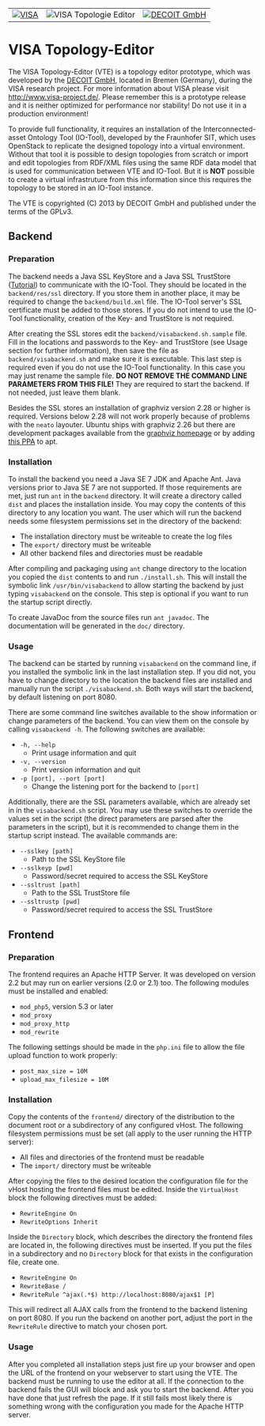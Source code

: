 <table>
    <tr>
        <td> <a href="http://www.visa-project.de/"><img src="http://www.decoit.de/cms/upload/logos/forschungsprojekte/visa-logo_200.png" alt="VISA"></a></td>
        <td><img src="http://www.visa-project.de/cms/upload/bilder/TE-Logo_words.png" alt="VISA Topologie Editor"></td>
        <td> <a href="http://www.decoit.de/"><img alt="DECOIT GmbH" src="http://www.decoit.de/cms/decoit_v3_images/logo.png"</a> </td>
    </tr>
</table>

# VISA Topology-Editor
The VISA Topology-Editor (VTE) is a topology editor prototype, which was developed by the [DECOIT GmbH](http://www.decoit.de/ "DECOIT GmbH"), located in Bremen (Germany), during the VISA research project. For more information about VISA please visit http://www.visa-project.de/. Please remember this is a prototype release and it is neither optimized for performance nor stability! Do not use it in a production environment!

To provide full functionality, it requires an installation of the Interconnected-asset Ontology Tool (IO-Tool), developed by the Fraunhofer SIT, which uses OpenStack to replicate the designed topology into a virtual environment. Without that tool it is possible to design topologies from scratch or import and edit topologies from RDF/XML files using the same RDF data model that is used for communication between VTE and IO-Tool. But it is **NOT** possible to create a virtual infrastruture from this information since this requires the topology to be stored in an IO-Tool instance.

The VTE is copyrighted (C) 2013 by DECOIT GmbH and published under the terms of the GPLv3.

## Backend
### Preparation
The backend needs a Java SSL KeyStore and a Java SSL TrustStore ([Tutorial](http://docs.oracle.com/javaee/1.4/tutorial/doc/Security6.html)) to communicate with the IO-Tool. They should be located in the `backend/res/ssl` directory. If you store them in another place, it may be required to change the `backend/build.xml` file. The IO-Tool server's SSL certificate must be added to those stores. If you do not intend to use the IO-Tool functionality, creation of the Key- and TrustStore is not required.

After creating the SSL stores edit the `backend/visabackend.sh.sample` file. Fill in the locations and passwords to the Key- and TrustStore (see Usage section for further information), then save the file as `backend/visabackend.sh` and make sure it is executable. This last step is required even if you do not use the IO-Tool functionality. In this case you may just rename the sample file. **DO NOT REMOVE THE COMMAND LINE PARAMETERS FROM THIS FILE!** They are required to start the backend. If not needed, just leave them blank.

Besides the SSL stores an installation of graphviz version 2.28 or higher is required. Versions below 2.28 will not work properly because of problems with the `neato` layouter. Ubuntu ships with graphviz 2.26 but there are development packages available from the [graphviz homepage](http://www.graphviz.org/ "graphviz") or by adding [this PPA](https://launchpad.net/~gviz-adm/+archive/graphviz-dev "Graphviz PPA") to apt.

### Installation
To install the backend you need a Java SE 7 JDK and Apache Ant. Java versions prior to Java SE 7 are not supported. If those requirements are met, just run `ant` in the `backend` directory. It will create a directory called `dist` and places the installation inside. You may copy the contents of this directory to any location you want. The user which will run the backend needs some filesystem permissions set in the directory of the backend:
* The installation directory must be writeable to create the log files
* The `export/` directory must be writeable
* All other backend files and directories must be readable

After compiling and packaging using `ant` change directory to the location you copied the `dist` contents to and run `./install.sh`. This will install the symbolic link `/usr/bin/visabackend` to allow starting the backend by just typing `visabackend` on the console. This step is optional if you want to run the startup script directly.

To create JavaDoc from the source files run `ant javadoc`. The documentation will be generated in the `doc/` directory.

### Usage
The backend can be started by running `visabackend` on the command line, if you installed the symbolic link in the last installation step. If you did not, you have to change directory to the location the backend files are installed and manually run the script `./visabackend.sh`. Both ways will start the backend, by default listening on port 8080.

There are some command line switches available to the show information or change parameters of the backend. You can view them on the console by calling `visabackend -h`. The following switches are available:
* `-h, --help`
    * Print usage information and quit
* `-v, --version`
    * Print version information and quit
* `-p [port], --port [port]`
    * Change the listening port for the backend to `[port]`

Additionally, there are the SSL parameters available, which are already set in in the `visabackend.sh` script. You may use these switches to override the values set in the script (the direct parameters are parsed after the parameters in the script), but it is recommended to change them in the startup script instead. The available commands are:
* `--sslkey [path]`
    * Path to the SSL KeyStore file
* `--sslkeyp [pwd]`
    * Password/secret required to access the SSL KeyStore
* `--ssltrust [path]`
    * Path to the SSL TrustStore file
* `--ssltrustp [pwd]`
    * Password/secret required to access the SSL TrustStore

## Frontend
### Preparation
The frontend requires an Apache HTTP Server. It was developed on version 2.2 but may run on earlier versions (2.0 or 2.1) too. The following modules must be installed and enabled:
* `mod_php5`, version 5.3 or later
* `mod_proxy`
* `mod_proxy_http`
* `mod_rewrite`

The following settings should be made in the `php.ini` file to allow the file upload function to work properly:
* `post_max_size = 10M`
* `upload_max_filesize = 10M`

### Installation
Copy the contents of the `frontend/` directory of the distribution to the document root or a subdirectory of any configured vHost. The following filesystem permissions must be set (all apply to the user running the HTTP server):
* All files and directories of the frontend must be readable
* The `import/` directory must be writeable

After copying the files to the desired location the configuration file for the vHost hosting the frontend files must be edited. Inside the `VirtualHost` block the following directives must be added:
* `RewriteEngine On`
* `RewriteOptions Inherit`

Inside the `Directory` block, which describes the directory the frontend files are located in, the following directives must be inserted. If you put the files in a subdirectory and no `Directory` block for that exists in the configuration file, create one.
* `RewriteEngine On`
* `RewriteBase /`
* `RewriteRule ^ajax(.*$) http://localhost:8080/ajax$1 [P]`

This will redirect all AJAX calls from the frontend to the backend listening on port 8080. If you run the backend on another port, adjust the port in the `RewriteRule` directive to match your chosen port.

### Usage
After you completed all installation steps just fire up your browser and open the URL of the frontend on your webserver to start using the VTE. The backend must be running to use the editor at all. If the connection to the backend fails the GUI will block and ask you to start the backend. After you have done that just refresh the page. If it still fails most likely there is something wrong with the configuration you made for the Apache HTTP server.
